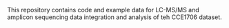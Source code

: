 This repository contains code and example data for LC-MS/MS and amplicon sequencing data integration and analysis of teh CCE1706 dataset.
